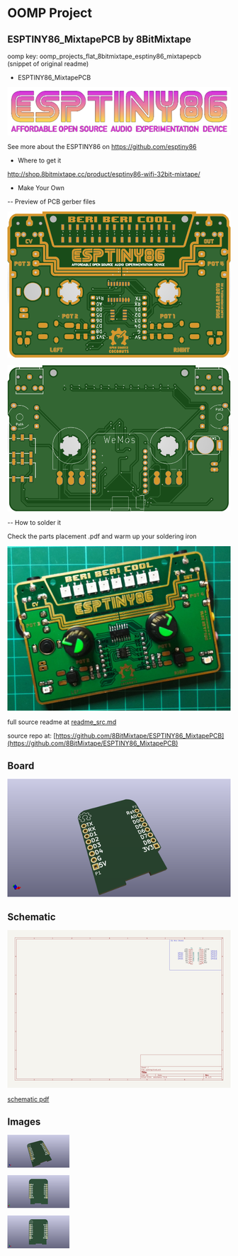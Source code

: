 # OOMP Project  
## ESPTINY86_MixtapePCB  by 8BitMixtape  
  
oomp key: oomp_projects_flat_8bitmixtape_esptiny86_mixtapepcb  
(snippet of original readme)  
  
- ESPTINY86_MixtapePCB  
  
![](https://github.com/8BitMixtape/ESPTINY86_MixtapePCB/raw/master/images/ESPTINY_logo_trans.png)  
  
See more about the ESPTINY86 on https://github.com/esptiny86  
  
- Where to get it  
  
http://shop.8bitmixtape.cc/product/esptiny86-wifi-32bit-mixtape/  
  
- Make Your Own   
  
-- Preview of PCB gerber files  
  
![](https://github.com/8BitMixtape/ESPTINY86_MixtapePCB/raw/master/images/ESPTINY_Mixtape-PCB_front.png)  
  
![](https://github.com/8BitMixtape/ESPTINY86_MixtapePCB/raw/master/images/ESPTINY_Mixtape-PCB_back.png)  
  
-- How to solder it  
  
Check the parts placement .pdf and warm up your soldering iron  
  
![](https://github.com/8BitMixtape/ESPTINY86_MixtapePCB/raw/master/images/ESPTINY86_v02_soldered.png)  
  
  
  
  full source readme at [readme_src.md](readme_src.md)  
  
source repo at: [https://github.com/8BitMixtape/ESPTINY86_MixtapePCB](https://github.com/8BitMixtape/ESPTINY86_MixtapePCB)  
## Board  
  
[![working_3d.png](working_3d_600.png)](working_3d.png)  
## Schematic  
  
[![working_schematic.png](working_schematic_600.png)](working_schematic.png)  
  
[schematic pdf](working_schematic.pdf)  
## Images  
  
[![working_3d.png](working_3d_140.png)](working_3d.png)  
  
[![working_3d_back.png](working_3d_back_140.png)](working_3d_back.png)  
  
[![working_3d_front.png](working_3d_front_140.png)](working_3d_front.png)  
